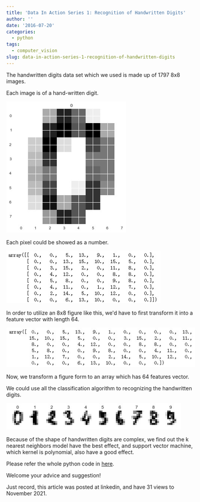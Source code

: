 ```yaml
---
title: 'Data In Action Series 1: Recognition of Handwritten Digits'
author: ''
date: '2016-07-20'
categories:
  - python
tags:
  - computer_vision
slug: data-in-action-series-1-recognition-of-handwritten-digits
---
```


The handwritten digits data set which we used is made up of 1797 8x8 images. 

Each image is of a hand-written digit. 

![](images/1.jpg)

Each pixel could be showed as a number.

![](images/2.jpg)

In order to utilize an 8x8 figure like this, we'd have to first transform it into a feature vector with length 64.

![](images/3.jpg)

Now, we transform a figure form to an array which has 64 features vector.

We could use all the classification algorithm to recognizing the handwritten digits.

![](images/4.jpg)

Because of the shape of handwritten digits are complex, we find out the k nearest neighbors model have the best effect, and support vector machine, which kernel is polynomial, also have a good effect.

Please refer the whole python code in [here](https://nbviewer.org/github/yishi/Data-In-Action-Series-in-Python/blob/master/data_in_action_series_1.ipynb).

Welcome your advice and suggestion!

Just record, this article was posted at linkedin, and have 31 views to November 2021.